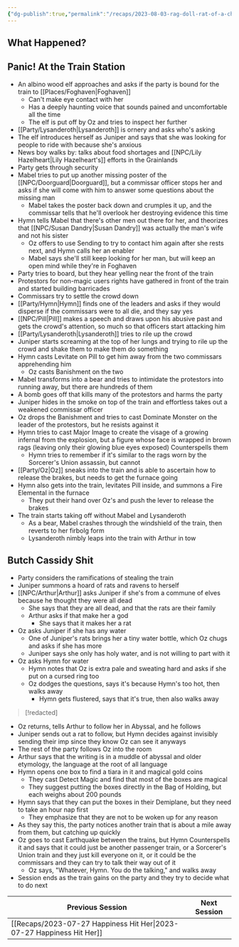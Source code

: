 ```yaml
---
{"dg-publish":true,"permalink":"/recaps/2023-08-03-rag-doll-rat-of-a-child/","created":"","updated":""}
---
```




## What Happened? 
## Panic! At the Train Station

- An albino wood elf approaches and asks if the party is bound for the train to [[Places/Foghaven\|Foghaven]] 
	- Can't make eye contact with her
	- Has a deeply haunting voice that sounds pained and uncomfortable all the time
	- The elf is put off by Oz and tries to inspect her further
- [[Party/Lysanderoth\|Lysanderoth]] is ornery and asks who's asking
-  The elf introduces herself as Juniper and says that she was looking for people to ride with because she's anxious
- News boy walks by: talks about food shortages and [[NPC/Lily Hazelheart\|Lily Hazelheart's]] efforts in the Grainlands 
- Party gets through security 
- Mabel tries to put up another missing poster of the [[NPC/Doorguard\|Doorguard]], but a commissar officer stops her and asks if she will come with him to answer some questions about the missing man 
	- Mabel takes the poster back down and crumples it up, and the commissar tells that he'll overlook her destroying evidence this time
- Hymn tells Mabel that there's other men out there for her, and theorizes that [[NPC/Susan Dandry\|Susan Dandry]] was actually the man's wife and not his sister 
	- Oz offers to use Sending to try to contact him again after she rests next, and Hymn calls her an enabler
	- Mabel says she'll still keep looking for her man, but will keep an open mind while they're in Foghaven 
- Party tries to board, but they hear yelling near the front of the train 
- Protestors for non-magic users rights have gathered in front of the train and started building barricades 
- Commissars try to settle the crowd down
- [[Party/Hymn\|Hymn]] finds one of the leaders and asks if they would disperse if the commissars were to all die, and they say yes 
- [[NPC/Pill\|Pill]]  makes a speech and draws upon his abusive past and gets the crowd's attention,  so much so that officers start attacking him
- [[Party/Lysanderoth\|Lysanderoth]] tries to rile up the crowd
- Juniper starts screaming at the top of her lungs and trying to rile up the crowd and shake them to make them do something
- Hymn casts Levitate on Pill to get him away from the two commissars apprehending him
	- Oz casts Banishment on the two
- Mabel transforms into a bear and tries to intimidate the protestors into running away, but there are hundreds of them 
- A bomb goes off that kills many of the protestors and harms the party 
- Juniper hides in the smoke on top of the train and effortless takes out a weakened commissar officer
- Oz drops the Banishment and tries to cast Dominate Monster on the leader of the protestors, but he resists against it 
- Hymn tries to cast Major Image to create the visage of a growing infernal from the explosion, but a figure whose face is wrapped in brown rags (leaving only their glowing blue eyes exposed) Counterspells them
	- Hymn tries to remember if it's similar to the rags worn by the Sorcerer's Union assassin, but cannot
- [[Party/Oz\|Oz]] sneaks into the train and is able to ascertain how to release the brakes, but needs to get the furnace going 
- Hymn also gets into the train, levitates Pill inside, and summons a Fire Elemental in the furnace 
	- They put their hand over Oz's and push the lever to release the brakes
- The train starts taking off without Mabel and Lysanderoth 
	- As a bear, Mabel crashes through the windshield of the train, then reverts to her firbolg form 
	- Lysanderoth nimbly leaps into the train with Arthur in tow

## Butch Cassidy Shit
- Party considers the ramifications of stealing the train 
- Juniper summons a hoard of rats and ravens to herself
- [[NPC/Arthur\|Arthur]] asks Juniper if she's from a commune of elves because he thought they were all dead 
	- She says that they are all dead, and that the rats are their family 
	- Arthur asks if that make her a god 
		- She says that it makes her a rat
- Oz asks Juniper if she has any water 
	- One of Juniper's rats brings her a tiny water bottle, which Oz chugs and asks if she has more 
	- Juniper says she only has holy water, and is not willing to part with it
- Oz asks Hymn for water 
	- Hymn notes that Oz is extra pale and sweating hard and asks if she put on a cursed ring too 
	- Oz dodges the questions, says it's because Hymn's too hot, then walks away
		- Hymn gets flustered, says that it's true, then also walks away

>[!redacted]


- Oz returns, tells Arthur to follow her in Abyssal,  and he follows 
- Juniper sends out a rat to follow, but Hymn decides against invisibly sending their imp since they know Oz can see it anyways 
- The rest of the party follows Oz into the room 
- Arthur says that the writing is in a muddle of abyssal and older etymology, the language at the root of all language
- Hymn opens one box to find a tiara in it and magical gold coins 
	- They cast Detect Magic and find that most of the boxes are magical 
	- They suggest putting the boxes directly in the Bag of Holding, but each weighs about 200 pounds 
- Hymn says that they can put the boxes in their Demiplane, but they need to take an hour nap first 
	- They emphasize that they are not to be woken up for any reason 
- As they say this, the party notices another train that is about a mile away from them, but catching up quickly 
- Oz goes to cast Earthquake between the trains, but Hymn Counterspells it and says that it could just be another passenger train, or a Sorcerer's Union train and they just kill everyone on it, or it could be the commissars and they can try to talk their way out of it 
	- Oz says, "Whatever, Hymn. You do the talking," and walks away
- Session ends as the train gains on the party and they try to decide what to do next


|  **Previous Session**   |   **Next Session**   |
| --- | --- |
| [[Recaps/2023-07-27 Happiness Hit Her\|2023-07-27 Happiness Hit Her]]  |  |